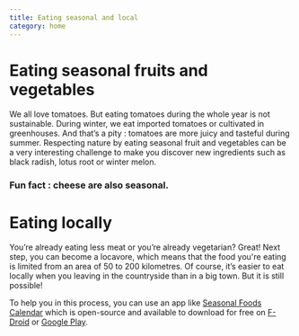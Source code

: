```yaml
---
title: Eating seasonal and local
category: home
---
```


# Eating seasonal fruits and vegetables

We all love tomatoes. But eating tomatoes during the whole year is not sustainable. During winter, we eat imported tomatoes or cultivated in greenhouses. And that’s a pity : tomatoes are more juicy and tasteful during summer. Respecting nature by eating seasonal fruit and vegetables can be a very interesting challenge to make you discover new ingredients such as black radish, lotus root or winter melon.

### Fun fact : cheese are also seasonal.

# Eating locally

You’re already eating less meat or you’re already vegetarian? Great! Next step, you can become a locavore, which means that the food you're eating is limited from an area of 50 to 200 kilometres. Of course, it’s easier to eat locally when you leaving in the countryside than in a big town. But it is still possible!

To help you in this process, you can use an app like [Seasonal Foods Calendar](https://github.com/Flunzmas/seasoncalendar) which is open-source and available to download for free on [F-Droid](https://f-droid.org/packages/flunzmas.seasoncalendar/) or [Google Play](https://play.google.com/store/apps/details?id=flunzmas.seasoncalendar).
